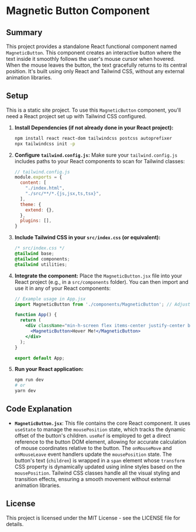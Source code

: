 # Magnetic Button Component

## Summary

This project provides a standalone React functional component named `MagneticButton`. This component creates an interactive button where the text inside it smoothly follows the user's mouse cursor when hovered. When the mouse leaves the button, the text gracefully returns to its central position. It's built using only React and Tailwind CSS, without any external animation libraries.

## Setup

This is a static site project. To use this `MagneticButton` component, you'll need a React project set up with Tailwind CSS configured.

1.  **Install Dependencies (if not already done in your React project):**
    ```bash
    npm install react react-dom tailwindcss postcss autoprefixer
    npx tailwindcss init -p
    ```

2.  **Configure `tailwind.config.js`:**
    Make sure your `tailwind.config.js` includes paths to your React components to scan for Tailwind classes:
    ```javascript
    // tailwind.config.js
    module.exports = {
      content: [
        "./index.html",
        "./src/**/*.{js,jsx,ts,tsx}",
      ],
      theme: {
        extend: {},
      },
      plugins: [],
    }
    ```

3.  **Include Tailwind CSS in your `src/index.css` (or equivalent):**
    ```css
    /* src/index.css */
    @tailwind base;
    @tailwind components;
    @tailwind utilities;
    ```

4.  **Integrate the component:**
    Place the `MagneticButton.jsx` file into your React project (e.g., in a `src/components` folder). You can then import and use it in any of your React components:

    ```jsx
    // Example usage in App.jsx
    import MagneticButton from './components/MagneticButton'; // Adjust path as needed

    function App() {
      return (
        <div className="min-h-screen flex items-center justify-center bg-gray-100">
          <MagneticButton>Hover Me!</MagneticButton>
        </div>
      );
    }

    export default App;
    ```

5.  **Run your React application:**
    ```bash
    npm run dev
    # or
    yarn dev
    ```

## Code Explanation

-   **`MagneticButton.jsx`**: This file contains the core React component. It uses `useState` to manage the `mousePosition` state, which tracks the dynamic offset of the button's children. `useRef` is employed to get a direct reference to the button DOM element, allowing for accurate calculation of mouse coordinates relative to the button. The `onMouseMove` and `onMouseLeave` event handlers update the `mousePosition` state. The button's text (`children`) is wrapped in a `span` element whose `transform` CSS property is dynamically updated using inline styles based on the `mousePosition`. Tailwind CSS classes handle all the visual styling and transition effects, ensuring a smooth movement without external animation libraries.

## License

This project is licensed under the MIT License - see the LICENSE file for details.
